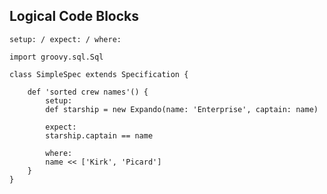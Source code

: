 ## Logical Code Blocks

`setup: / expect: / where:`

```
import groovy.sql.Sql

class SimpleSpec extends Specification {
    
    def 'sorted crew names'() {
        setup:
        def starship = new Expando(name: 'Enterprise', captain: name)

        expect:
        starship.captain == name
        
        where:
        name << ['Kirk', 'Picard']
    }
}
```
